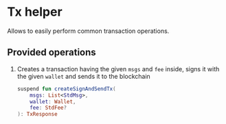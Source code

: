 # Tx helper

Allows to easily perform common transaction operations.

## Provided operations

1. Creates a transaction having the given `msgs` and `fee` inside, signs it with the given `wallet` and sends it to the blockchain

    ```kotlin
    suspend fun createSignAndSendTx(
        msgs: List<StdMsg>,
        wallet: Wallet,
        fee: StdFee?
    ): TxResponse
    ```

